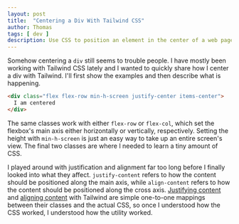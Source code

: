 ```yaml
---
layout: post
title:  "Centering a Div With Tailwind CSS"
author: Thomas
tags: [ dev ]
description: Use CSS to position an element in the center of a web page
---
```


Somehow centering a `div` still seems to trouble people. I have mostly been working with Tailwind CSS lately and I wanted to quickly share how I center a div with Tailwind. I'll first show the examples and then describe what is happening.

```html
<div class="flex flex-row min-h-screen justify-center items-center">
  I am centered
</div>
```

The same classes work with either `flex-row` or `flex-col`, which set the flexbox's main axis either horizontally or vertically, respectively. Setting the height with `min-h-screen` is just an easy way to take up an entire screen's view. The final two classes are where I needed to learn a tiny amount of CSS.

I played around with justification and alignment far too long before I finally looked into what they affect. `justify-content` refers to how the content should be positioned along the main axis, while `align-content` refers to how the content should be positioned along the cross axis. [Justifying content](https://tailwindcss.com/docs/justify-content) and [aligning content](https://tailwindcss.com/docs/align-content) with Tailwind are simple one-to-one mappings between their classes and the actual CSS, so once I understood how the CSS worked, I understood how the utility worked.
